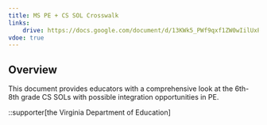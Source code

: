 ```yaml
---
title: MS PE + CS SOL Crosswalk
links:
    drive: https://docs.google.com/document/d/13KWk5_PWf9qxf1ZW0wIilUxPuFsJAOVHW-pnhYtfGcg/edit?usp=drive_link
vdoe: true
---
```


## Overview
This document provides educators with a comprehensive look at the 6th- 8th grade CS SOLs with possible integration opportunities in PE.

::supporter[the Virginia Department of Education]